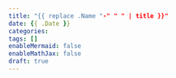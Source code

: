 ```yaml
---
title: "{{ replace .Name "-" " " | title }}"
date: {{ .Date }}
categories: 
tags: []
enableMermaid: false
enableMathJax: false
draft: true
---
```


